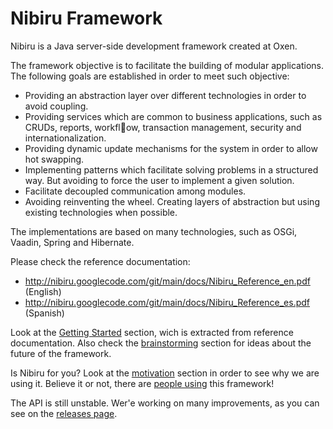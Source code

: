 # Nibiru Framework #

Nibiru is a Java server-side development framework created at Oxen.

The framework objective is to facilitate the building of modular applications. The following goals are established in order to meet such objective:
  * Providing an abstraction layer over different technologies in order to avoid coupling.
  * Providing services which are common to business applications, such as CRUDs, reports, workflow, transaction management, security and internationalization.
  * Providing dynamic update mechanisms for the system in order to allow hot swapping.
  * Implementing patterns which facilitate solving problems in a structured way. But avoiding to force the user to implement a given solution.
  * Facilitate decoupled communication among modules.
  * Avoiding reinventing the wheel. Creating layers of abstraction but using existing technologies when possible.

The implementations are based on many technologies, such as OSGi, Vaadin, Spring and Hibernate.

Please check the reference documentation:
  * http://nibiru.googlecode.com/git/main/docs/Nibiru_Reference_en.pdf (English)
  * http://nibiru.googlecode.com/git/main/docs/Nibiru_Reference_es.pdf (Spanish)

Look at the [Getting Started](GettingStarted.md) section, wich is extracted from reference documentation. Also check the [brainstorming](brainstorming.md) section for ideas about the future of the framework.

Is Nibiru for you? Look at the [motivation](motivation.md) section in order to see why we are using it. Believe it or not, there are [people using](WhoIsUsingThis.md) this framework!

The API is still unstable. Wer'e working on many improvements, as you can see on the [releases page](Releases.md).